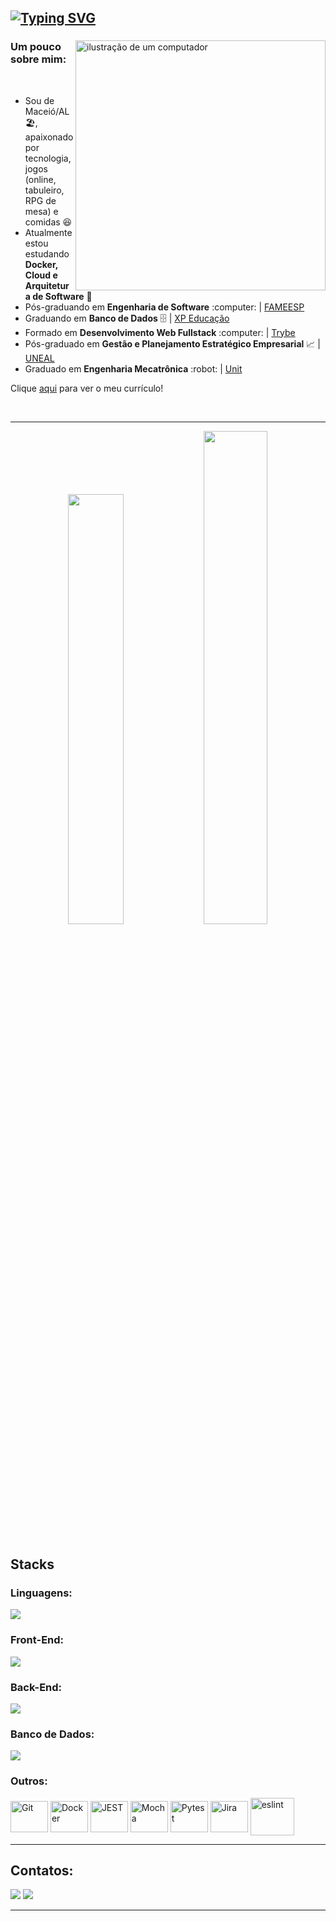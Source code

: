 ## [![Typing SVG](https://readme-typing-svg.demolab.com?font=Indie+Flower&size=40&pause=1000&color=00f&background=fff&vCenter=true&width=1200&height=60&lines=%F0%9F%91%8B+Olá,+Meu+nome+é+Luiz+Filipe,+Sou+Engenheiro+de+Software)](https://git.io/typing-svg)
 
  <div>
		<img src="https://raw.githubusercontent.com/MicaelliMedeiros/micaellimedeiros/master/image/computer-illustration.png" alt="ilustração de um computador" min-width="400px" max-width="400px" width="400px" align="right">
    <h3>Um pouco sobre mim:</h3>
    <br>
    <ul>
      <li>Sou de Maceió/AL 🏖️, apaixonado por tecnologia, jogos (online, tabuleiro, RPG de mesa) e comidas 😆  </li>
      <li>Atualmente estou estudando <strong>Docker, Cloud e Arquitetura de Software</strong> 🌱</li>
	  <li>Pós-graduando em <strong>Engenharia de Software</strong> :computer: | <a href="https://faculdademetropolitana.edu.br/">FAMEESP</a></li>
      <li>Graduando em <strong>Banco de Dados</strong> 🗄️ | <a href="https://www.xpeducacao.com.br/?utm_source=google&utm_medium=cpc&utm_campaign=awareness_home_xpe&utm_term=29082022&utm_content=marcaxpe&gclid=Cj0KCQjw-fmZBhDtARIsAH6H8qhEMBIZzLxoSYn65MFUMYbEkcG63bIYj-YKTmCMCeX_ReR7LqpkmQ0aAhRUEALw_wcB">XP Educação</a></li>
      <li>Formado em <strong>Desenvolvimento Web Fullstack</strong> :computer: | <a href="https://www.betrybe.com/">Trybe</a></li>
      <li>Pós-graduado em <strong>Gestão e Planejamento Estratégico Empresarial</strong> 📈 | <a href="http://www.uneal.edu.br/">UNEAL</a></li>
      <li>Graduado em <strong>Engenharia Mecatrônica</strong> :robot: | <a href="https://www.unit.br/">Unit</a></li>
    </ul>
  </div>

Clique [aqui](https://www.canva.com/design/DAF2BQ1WzBg/bLEFxMlE2y3yGAv1CzY2bw/view?utm_content=DAF2BQ1WzBg&utm_campaign=designshare&utm_medium=link&utm_source=editor) para ver o meu currículo!

  <!-- <p>Clique 
      <a href="https://luizfilipelgs.github.io/Portfolio/#hs"           target="_blank">
         aqui
      </a>
      para ver meu porfólio web!
   </p>-->
<br>
<hr>

<div align="center">
  <img width=42% src="https://github-readme-stats.vercel.app/api/top-langs/?username=luizfilipelgs&layout=compact&langs_count=8&theme=github"/>
  <img width=45% src="http://github-profile-summary-cards.vercel.app/api/cards/productive-time?username=luizfilipelgs&theme=github&utcOffset=-3"/>
</div>

<br>

<h2>Stacks</h2>
 <h3>Linguagens:</h3>
<div align="left" style="display: inline-block">
	<a href="https://skillicons.dev">
		<img src="https://skillicons.dev/icons?i=js,ts,py" />
	</a>
</div>

<h3>Front-End:</h3>
<div align="left" style="display: inline-block">
	<a href="https://skillicons.dev">
    <img src="https://skillicons.dev/icons?i=react,next,redux,tailwindcss,materialui,styledcomponents,figma" />
  </a>
</div>

<h3>Back-End:</h3>
<div align="left" style="display: inline-block">
 	<a href="https://skillicons.dev">
    <img src="https://skillicons.dev/icons?i=nodejs,express,sequelize,prisma,nestjs,firebase" />
	</a>
</div>

<h3>Banco de Dados:</h3>
<div align="left" style="display: inline-block">
	<a href="https://skillicons.dev">
    <img src="https://skillicons.dev/icons?i=mysql,mongodb,sqlite,postgresql" />
  </a>
</div>

<h3>Outros:</h3>
<div align="left" style="display: inline-block">
 	<img align="center" alt="Git" height="50px" width="60px" src="https://cdn.jsdelivr.net/gh/devicons/devicon/icons/git/git-original-wordmark.svg">  
	<img align="center" alt="Docker" height="50px" width="60px" src="https://cdn.jsdelivr.net/gh/devicons/devicon/icons/docker/docker-original-wordmark.svg" />
	<img align="center" alt="JEST" height="50px" width="60px" src="https://cdn.jsdelivr.net/gh/devicons/devicon/icons/jest/jest-plain.svg" />
	<img align="center" alt="Mocha" height="50px" width="60px" src="https://cdn.jsdelivr.net/gh/devicons/devicon/icons/mocha/mocha-plain.svg" />
	<img align="center" alt="Pytest" height="50px" width="60px" src="https://cdn.jsdelivr.net/gh/devicons/devicon/icons/pytest/pytest-original-wordmark.svg" />
	<img align="center" alt="Jira" height="50px" width="60px" src="https://cdn.jsdelivr.net/gh/devicons/devicon/icons/jira/jira-original-wordmark.svg" />
	<img align="center" alt="eslint" height="60px" width="70px" src="https://cdn.jsdelivr.net/gh/devicons/devicon/icons/eslint/eslint-original-wordmark.svg" />
	
</div>
 <hr>
 
 ## Contatos:
 
<div align="left" style="display: inline-block"> 
  <a href="https://mail.google.com/mail/?view=cm&fs=1&to=luizfilipelgs@gmail.com"><img src="https://img.shields.io/badge/Gmail-D14836?style=for-the-badge&logo=gmail&logoColor=white"/></a>
  <a href="https://www.linkedin.com/in/luizfilipelgs/"><img src="https://img.shields.io/badge/LinkedIn-0077B5?style=for-the-badge&logo=linkedin&logoColor=white"/></a> 
</div>
   <hr>
 

 <!-- ![Snake animation](https://github.com/luizfilipelgs/luizfilipelgs/blob/output/github-contribution-grid-snake.svg)
 </p> -->

